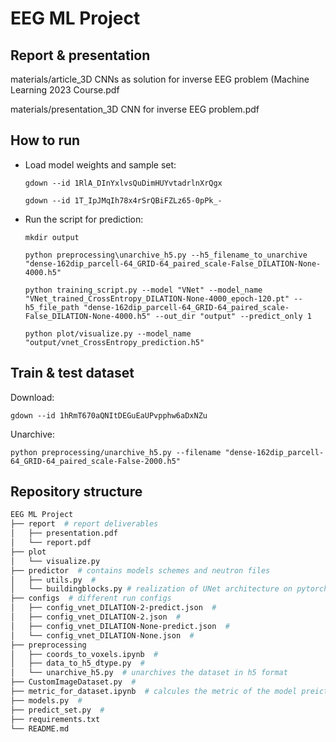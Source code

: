 # EEG ML Project
## Report & presentation
materials/article_3D CNNs as solution for inverse EEG problem (Machine Learning 2023 Course.pdf

materials/presentation_3D CNN for inverse EEG problem.pdf

## How to run
* Load model weights and sample set:

    `gdown --id 1RlA_DInYxlvsQuDimHUYvtadrlnXrQgx`

    `gdown --id 1T_IpJMqIh78x4rSrQBiFZLz65-0pPk_-`

* Run the script for prediction:
   
  `mkdir output`

  `python preprocessing\unarchive_h5.py --h5_filename_to_unarchive "dense-162dip_parcell-64_GRID-64_paired_scale-False_DILATION-None-4000.h5"`    

  `python training_script.py --model "VNet" --model_name "VNet_trained_CrossEntropy_DILATION-None-4000_epoch-120.pt" --h5_file_path "dense-162dip_parcell-64_GRID-64_paired_scale-False_DILATION-None-4000.h5" --out_dir "output" --predict_only 1`
   
  `python plot/visualize.py --model_name "output/vnet_CrossEntropy_prediction.h5"`


## Train & test dataset

Download:

`gdown --id 1hRmT670aQNItDEGuEaUPvpphw6aDxNZu`

Unarchive:

`python preprocessing/unarchive_h5.py --filename "dense-162dip_parcell-64_GRID-64_paired_scale-False-2000.h5"`

## Repository structure
``` bash
EEG ML Project
├── report  # report deliverables
│   ├── presentation.pdf
│   └── report.pdf
├── plot
│   └── visualize.py
├── predictor  # contains models schemes and neutron files
│   ├── utils.py  # 
│   └── buildingblocks.py # realization of UNet architecture on pytorch
├── configs  # different run configs
│   ├── config_vnet_DILATION-2-predict.json  # 
│   ├── config_vnet_DILATION-2.json  # 
│   ├── config_vnet_DILATION-None-predict.json  # 
│   └── config_vnet_DILATION-None.json  # 
├── preprocessing
│   ├── coords_to_voxels.ipynb  # 
│   ├── data_to_h5_dtype.py  # 
│   └── unarchive_h5.py  # unarchives the dataset in h5 format
├── CustomImageDataset.py  #
├── metric_for_dataset.ipynb  # calcules the metric of the model preiction
├── models.py  #
├── predict_set.py  #
├── requirements.txt
└── README.md
```
